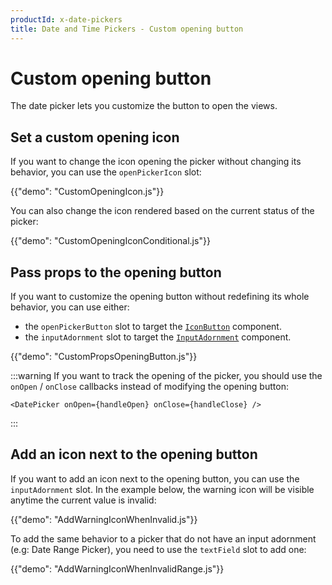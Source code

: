 ```yaml
---
productId: x-date-pickers
title: Date and Time Pickers - Custom opening button
---
```


# Custom opening button

<p class="description">The date picker lets you customize the button to open the views.</p>

## Set a custom opening icon

If you want to change the icon opening the picker without changing its behavior, you can use the `openPickerIcon` slot:

{{"demo": "CustomOpeningIcon.js"}}

You can also change the icon rendered based on the current status of the picker:

{{"demo": "CustomOpeningIconConditional.js"}}

## Pass props to the opening button

If you want to customize the opening button without redefining its whole behavior, you can use either:

- the `openPickerButton` slot to target the [`IconButton`](/material-ui/api/icon-button/) component.
- the `inputAdornment` slot to target the [`InputAdornment`](/material-ui/api/input-adornment/) component.

{{"demo": "CustomPropsOpeningButton.js"}}

:::warning
If you want to track the opening of the picker, you should use the `onOpen` / `onClose` callbacks instead of modifying the opening button:

```tsx
<DatePicker onOpen={handleOpen} onClose={handleClose} />
```

:::

## Add an icon next to the opening button

If you want to add an icon next to the opening button, you can use the `inputAdornment` slot.
In the example below, the warning icon will be visible anytime the current value is invalid:

{{"demo": "AddWarningIconWhenInvalid.js"}}

To add the same behavior to a picker that do not have an input adornment (e.g: Date Range Picker),
you need to use the `textField` slot to add one:

{{"demo": "AddWarningIconWhenInvalidRange.js"}}
